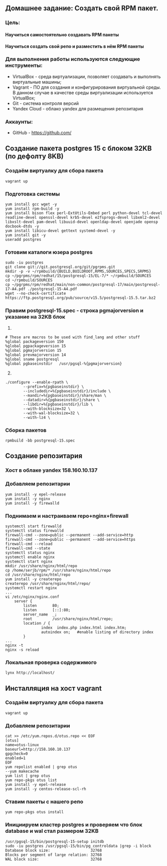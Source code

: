 ## Домашнее задание: Создать свой RPM пакет.
### Цель:
#### Научиться самостоятельно создавать RPM пакеты
#### Научиться создать свой репо и разместить в нём RPM пакеты

### Для выполнения работы используются следующие инструменты:
- VirtualBox - среда виртуализации, позволяет создавать и выполнять виртуальные машины;
- Vagrant - ПО для создания и конфигурирования виртуальной среды. В данном случае в качестве среды виртуализации используется VirtualBox;
- Git - система контроля версий
- Yandex Cloud - облако yandex для размещения репозитария

### Аккаунты:
- GitHub - https://github.com/

## Создание пакета postgres 15 с блоком 32KB (по дефолту 8KB)
### Создаём виртуалку для сбора пакета
```
vagrant up
```
### Подготовка системы
```
yum install gcc wget -y
yum install rpm-build -y
yum install bison flex perl-ExtUtils-Embed perl python-devel tcl-devel readline-devel openssl-devel krb5-devel e2fsprogs-devel libxml2-devel libxslt-devel pam-devel libuuid-devel openldap-devel openjade opensp docbook-dtds -y
yum install libicu-devel gettext systemd-devel -y
yum install git -y
useradd postgres
```
### Готовим каталоги юзера postgres
```
sudo -iu postgres
git clone git://git.postgresql.org/git/pgrpms.git
mkdir -p -v ~/rpmbuild/{BUILD,BUILDROOT,RPMS,SOURCES,SPECS,SRPMS}
cp ~/pgrpms/rpm/redhat/15/postgresql-15/EL-7/* ~/rpmbuild/SOURCES
cd ~/rpmbuild/SOURCES
cp ~/pgrpms/rpm/redhat/main/non-common/postgresql-17/main/postgresql-17-A4.pdf ./postgresql-15-A4.pdf
wget --no-check-certificate https://ftp.postgresql.org/pub/source/v15.5/postgresql-15.5.tar.bz2
```
### Правим postgresql-15.spec - строка pgmajorversion и указание на 32KB блок
1)
```
# These are macros to be used with find_lang and other stuff
%global packageversion 150
%global pgpackageversion 15
%global pgmajorversion 15
%global prevmajorversion 14
%global sname postgresql
%global pgbaseinstdir   /usr/pgsql-%{pgmajorversion}
```
2)
```
./configure --enable-rpath \
        --prefix=%{pgbaseinstdir} \
        --includedir=%{pgbaseinstdir}/include \
        --mandir=%{pgbaseinstdir}/share/man \
        --datadir=%{pgbaseinstdir}/share \
        --libdir=%{pgbaseinstdir}/lib \
        --with-blocksize=32 \
        --with-wal-blocksize=32 \
        --with-lz4 \
```
### Сборка пакетов
```
rpmbuild -bb postgresql-15.spec
```
## Создание репозитария
### Хост в облаке yandex 158.160.10.137
### Добавляем репозитарии
```
yum install -y epel-release
yum install -y nginx
yum install -y firewalld
```
### Поднимаем и настраиваем repo+nginx+firewall
```
systemctl start firewalld
systemctl status firewalld
firewall-cmd --zone=public --permanent --add-service=http
firewall-cmd --zone=public --permanent --add-service=https
firewall-cmd --reload
firewall-cmd --state
systemctl status nginx
systemctl enable nginx
systemctl start nginx
mkdir /usr/share/nginx/html/repo
cp /home/serjb/rpm/* /usr/share/nginx/html/repo
cd /usr/share/nginx/html/repo
yum install -y createrepo
createrepo /usr/share/nginx/html/repo/
systemctl restart nginx
...
vi /etc/nginx/nginx.conf
    server {
        listen       80;
        listen       [::]:80;
        server_name  _;
        root         /usr/share/nginx/html/repo;
        location / {
                index  index.php index.html index.htm;
                autoindex on;   #enable listing of directory index
        }
...
nginx -t
nginx -s reload
```
### Локальная проверка содержимого
```
lynx http://localhost/
```
## Инсталляция на хост vagrant
### Создаём виртуалку для сбора пакета
```
vagrant up
```
### Добавляем репозитарии
```
cat >> /etc/yum.repos.d/otus.repo << EOF
[otus]
name=otus-linux
baseurl=http://158.160.10.137
gpgcheck=0
enabled=1
EOF
yum repolist enabled | grep otus
--yum makecache
yum list | grep otus
yum repo-pkgs otus list
yum install -y epel-release
yum install -y centos-release-scl-rh
```
### Ставим пакеты с нашего репо
```
yum repo-pkgs otus install
```
### Инициируем кластер postgres  и проверяем что блок database и wal стал размером 32KB
```
/usr/pgsql-15/bin/postgresql-15-setup initdb
sudo -iu postgres /usr/pgsql-15/bin/pg_controldata |grep -i block
Database block size:                  32768
Blocks per segment of large relation: 32768
WAL block size:                       32768
```
